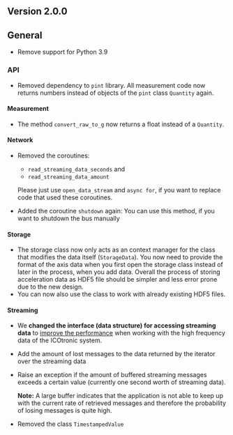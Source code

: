 ## Version 2.0.0

## General

- Remove support for Python 3.9

### API

- Removed dependency to `pint` library. All measurement code now returns numbers instead of objects of the `pint` class `Quantity` again.

#### Measurement

- The method `convert_raw_to_g` now returns a float instead of a `Quantity`.

#### Network

- Removed the coroutines:

  - `read_streaming_data_seconds` and
  - `read_streaming_data_amount`

  Please just use `open_data_stream` and `async for`, if you want to replace code that used these coroutines.

- Added the coroutine `shutdown` again: You can use this method, if you want to shutdown the bus manually

#### Storage

- The storage class now only acts as an context manager for the class that modifies the data itself (`StorageData`). You now need to provide the format of the axis data when you first open the storage class instead of later in the process, when you add data. Overall the process of storing acceleration data as HDF5 file should be simpler and less error prone due to the new design.
- You can now also use the class to work with already existing HDF5 files.

#### Streaming

- We **changed the interface (data structure) for accessing streaming data** to [improve the performance](https://github.com/MyTooliT/ICOc/issues/40) when working with the high frequency data of the ICOtronic system.

- Add the amount of lost messages to the data returned by the iterator over the streaming data

- Raise an exception if the amount of buffered streaming messages exceeds a certain value (currently one second worth of streaming data).

  **Note:** A large buffer indicates that the application is not able to keep up
  with the current rate of retrieved messages and therefore the probability of
  losing messages is quite high.

- Removed the class `TimestampedValue`
